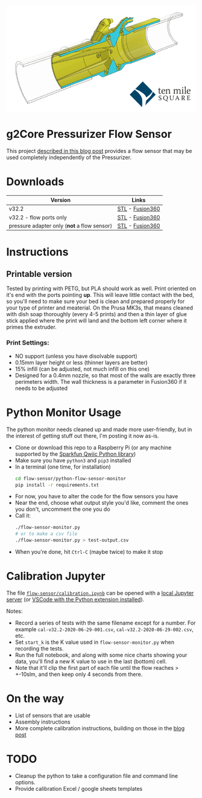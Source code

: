 ![Flow sensor animation](images/v32.2-Animation.gif)

# g2Core Pressurizer Flow Sensor

This project [described in this blog post](https://tenmilesquare.com/designing-and-building-a-ventilator-flow-sensor-from-home-pt-3/) provides a flow sensor that may be used completely independently of the Pressurizer.

# Downloads

| Version | Links |
| ---- | --- |
| v32.2 | [STL](./flow-sensor-v32.2.stl) - [Fusion360](https://a360.co/2NsMhkD) |
| v32.2 - flow ports only | [STL](./flow-sensor-v32.2-no-pressure-port.stl) - [Fusion360](https://a360.co/2C7vkd5) |
| pressure adapter only (**not** a flow sensor) | [STL](./pressure-port-adapter.stl) - [Fusion360](https://a360.co/2Az5AWq) |

# Instructions

## Printable version

Tested by printing with PETG, but PLA should work as well. Print oriented on it's end with the ports pointing **up**. This will leave little contact with the bed, so you'll need to make sure your bed is clean and prepared properly for your type of printer and meaterial. On the Prusa MK3s, that means cleaned with dish soap thoroughly (every 4-5 prints) and then a thin layer of glue stick applied where the print will land and the bottom left corner where it primes the extruder.

### Print Settings:
- NO support (unless you have disolvable support)
- 0.15mm layer height or less (thinner layers are better)
- 15% infill (can be adjusted, not much infill on this one)
- Designed for a 0.4mm nozzle, so that most of the walls are exactly three perimeters width. The wall thickness is a parameter in Fusion360 if it needs to be adjusted


# Python Monitor Usage

The python monitor needs cleaned up and made more user-friendly, but in the interest of getting stuff out there, I'm posting it now as-is.

- Clone or download this repo to a Raspberry Pi (or any machine supported by the [Sparkfun Qwiic Python library](https://github.com/sparkfun/qwiic_py#supported-platforms))
- Make sure you have `python3` and `pip3` installed
- In a terminal (one time, for installation)
  ```bash
  cd flow-sensor/python-flow-sensor-monitor
  pip install -r requirements.txt
  ```
- For now, you have to alter the code for the flow sensors you have
- Near the end, choose what output style you'd like, comment the ones you don't, uncomment the one you do
- Call it:
  ```bash
  ./flow-sensor-monitor.py
  # or to make a csv file
  ./flow-sensor-monitor.py > test-output.csv
  ```
- When you're done, hit `Ctrl-C` (maybe twice) to make it stop


# Calibration Jupyter

The file [`flow-sensor/calibration.ipynb`](./flow-sensor/calibration.ipynb) can be opened with a [local Jupyter server](https://jupyter.org) (or [VSCode with the Python extension installed](https://code.visualstudio.com/docs/python/jupyter-support)).

Notes:
- Record a series of tests with the same filename except for a number. For example `cal-v32.2-2020-06-29-001.csv`, `cal-v32.2-2020-06-29-002.csv`, etc.
- Set `start_k` is the K value used in `flow-sensor-monitor.py` when recording the tests.
- Run the full notebook, and along with some nice charts showing your data, you'll find a new K value to use in the last (bottom) cell.
- Note that it'll clip the first part of each file until the flow reaches > +-10slm, and then keep only 4 seconds from there.

# On the way

- List of sensors that are usable
- Assembly instructions
- More complete calibration instructions, building on those in the [blog post](https://tenmilesquare.com/designing-and-building-a-ventilator-flow-sensor-from-home-pt-3)

# TODO

- Cleanup the python to take a configuration file and command line options.
- Provide calibration Excel / google sheets templates
